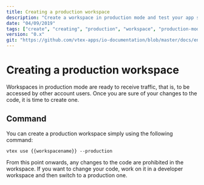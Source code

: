 ```yaml
---
title: Creating a production workspace
description: "Create a workspace in production mode and test your app settings in a environment ready to receive traffic."
date: "04/09/2019"
tags: ["create", "creating", "production", "workspace", "production-mode"]
version: "0.x"
git: "https://github.com/vtex-apps/io-documentation/blob/master/docs/en/Recipes/store/creating-a-production-workspace.md"
---
```


# Creating a production workspace

Workspaces in production mode are ready to receive traffic, that is, to be accessed by other account users. Once you are sure of your changes to the code, it is time to create one.  

## Command

You can create a production workspace simply using the following command: 

```
vtex use {{workspacename}} --production
```

<div class="alert alert-warning">
From this point onwards, any changes to the code are prohibited in the workspace. If you want to change your code, work on it in a developer workspace and then switch to a production one.
</div>
